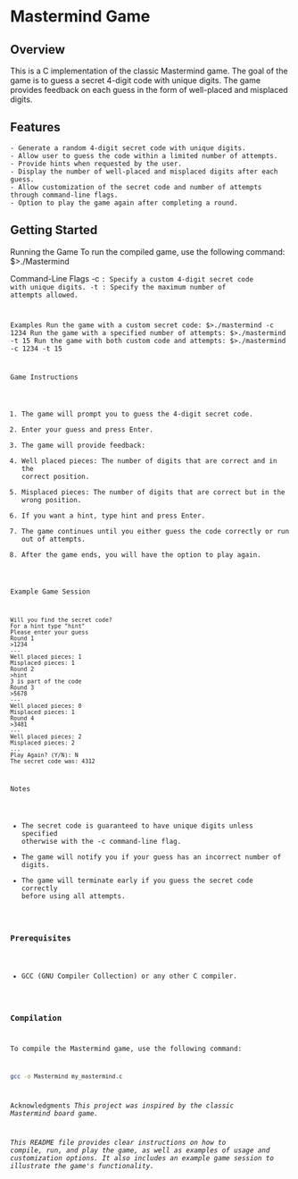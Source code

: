 # Mastermind Game

## Overview
This is a C implementation of the classic Mastermind game. The goal of the game is to guess a secret 4-digit code with unique digits. The game provides feedback on each guess in the form of well-placed and misplaced digits.

## Features
```
- Generate a random 4-digit secret code with unique digits.
- Allow user to guess the code within a limited number of attempts.
- Provide hints when requested by the user.
- Display the number of well-placed and misplaced digits after each guess.
- Allow customization of the secret code and number of attempts through command-line flags.
- Option to play the game again after completing a round.
```
## Getting Started
Running the Game
    To run the compiled game, use the following command:
        $>./Mastermind 

Command-Line Flags
    -c <code>: Specify a custom 4-digit secret code with unique digits.
    -t <attempts>: Specify the maximum number of attempts allowed.

Examples
    Run the game with a custom secret code:
        $>./mastermind -c 1234
    Run the game with a specified number of attempts:
        $>./mastermind -t 15
    Run the game with both custom code and attempts:
        $>./mastermind -c 1234 -t 15

Game Instructions
1. The game will prompt you to guess the 4-digit secret code.
2. Enter your guess and press Enter.
3. The game will provide feedback:
4. Well placed pieces: The number of digits that are correct and in the correct position.
5. Misplaced pieces: The number of digits that are correct but in the wrong position.
6. If you want a hint, type hint and press Enter.
7. The game continues until you either guess the code correctly or run out of attempts.
8. After the game ends, you will have the option to play again.

Example Game Session
```
Will you find the secret code?
For a hint type "hint"
Please enter your guess
Round 1
>1234
---
Well placed pieces: 1
Misplaced pieces: 1
Round 2
>hint
3 is part of the code
Round 3
>5678
---
Well placed pieces: 0
Misplaced pieces: 1
Round 4
>3481
---
Well placed pieces: 2
Misplaced pieces: 2
...
Play Again? (Y/N): N
The secret code was: 4312
```

Notes
- The secret code is guaranteed to have unique digits unless specified otherwise with the -c command-line flag.
- The game will notify you if your guess has an incorrect number of digits.
- The game will terminate early if you guess the secret code correctly before using all attempts.

### Prerequisites
- GCC (GNU Compiler Collection) or any other C compiler.

### Compilation
To compile the Mastermind game, use the following command:
```sh
gcc -o Mastermind my_mastermind.c
```

Acknowledgments
<span><i>This project was inspired by the classic Mastermind board game.</a></i></span>

<span><i>This README file provides clear instructions on how to compile, run, and play the game, as well as examples of usage and customization options. It also includes an example game session to illustrate the game's functionality.</a></i></span>